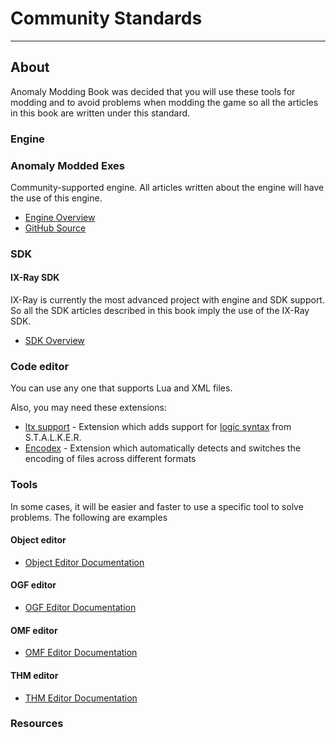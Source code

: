 # Community Standards

___

## About

Anomaly Modding Book was decided that you will use these tools for modding and to avoid problems when modding the game so all the articles in this book are written under this standard.

### Engine

### Anomaly Modded Exes

Community-supported engine. All articles written about the engine will have the use of this engine.

- [Engine Overview](../engine/README.md)
- [GitHub Source](https://github.com/themrdemonized/xray-monolith)

### SDK

#### IX-Ray SDK

IX-Ray is currently the most advanced project with engine and SDK support. So all the SDK articles described in this book imply the use of the IX-Ray SDK.

- [SDK Overview](../modding-tools/sdk/README.md)

### Code editor

You can use any one that supports Lua and XML files.

Also, you may need these extensions:

- [ltx support](../modding-tools/coding/ltx-support.md) - Extension which adds support for [logic syntax](../reference/file-formats/conf-script/ltx.md) from S.T.A.L.K.E.R.
- [Encodex](https://github.com/Tosox/Encodex) - Extension which automatically detects and switches the encoding of files across different formats

### Tools

In some cases, it will be easier and faster to use a specific tool to solve problems. The following are examples

#### Object editor

- [Object Editor Documentation](../modding-tools/models/xray-export-tool.md)

#### OGF editor

- [OGF Editor Documentation](../modding-tools/models/ogf-editor-by-valerok.md)

#### OMF editor

- [OMF Editor Documentation](../modding-tools/animations/omf-editor-by-valerok.md)

#### THM editor

- [THM Editor Documentation](../modding-tools/textures/thm-editor-by-i-love-kfc.md)

### Resources
